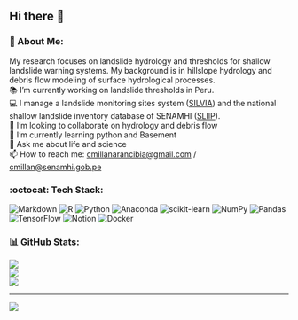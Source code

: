 ## Hi there 👋
### 💫 About Me:
My research focuses on landslide hydrology and thresholds for shallow landslide warning systems. My background is in hillslope hydrology and debris flow modeling of surface hydrological processes.\
📚 I’m currently working on landslide thresholds in Peru.<br>
💻 I manage a landslide monitoring sites system ([SILVIA](https://www.senamhi.gob.pe/?p=monitoreo-silvia)) and the national shallow landslide inventory database of SENAMHI ([SLIlP](https://doi.org/10.4211/hs.a7eb980e1a0545b497cd1f1a1530590b)).<br>👯 I’m looking to collaborate on hydrology and debris flow<br>🌱 I’m currently learning python and Basement<br>💬 Ask me about life and science<br>📫 How to reach me: cmillanarancibia@gmail.com / cmillan@senamhi.gob.pe


### :octocat: Tech Stack:
![Markdown](https://img.shields.io/badge/markdown-%23000000.svg?style=plastic&logo=markdown&logoColor=white) ![R](https://img.shields.io/badge/r-%23276DC3.svg?style=plastic&logo=r&logoColor=white) ![Python](https://img.shields.io/badge/python-3670A0?style=plastic&logo=python&logoColor=ffdd54) ![Anaconda](https://img.shields.io/badge/Anaconda-%2344A833.svg?style=plastic&logo=anaconda&logoColor=white) ![scikit-learn](https://img.shields.io/badge/scikit--learn-%23F7931E.svg?style=plastic&logo=scikit-learn&logoColor=white) ![NumPy](https://img.shields.io/badge/numpy-%23013243.svg?style=plastic&logo=numpy&logoColor=white) ![Pandas](https://img.shields.io/badge/pandas-%23150458.svg?style=plastic&logo=pandas&logoColor=white) ![TensorFlow](https://img.shields.io/badge/TensorFlow-%23FF6F00.svg?style=plastic&logo=TensorFlow&logoColor=white) ![Notion](https://img.shields.io/badge/Notion-%23000000.svg?style=plastic&logo=notion&logoColor=white) ![Docker](https://img.shields.io/badge/docker-%230db7ed.svg?style=plastic&logo=docker&logoColor=white)
### 📊 GitHub Stats:
![](https://github-readme-stats.vercel.app/api?username=caemillan&theme=swift&hide_border=false&include_all_commits=false&count_private=false)<br/>
![](https://github-readme-streak-stats.herokuapp.com/?user=caemillan&theme=swift&hide_border=false)<br/>
![](https://github-readme-stats.vercel.app/api/top-langs/?username=caemillan&theme=swift&hide_border=false&include_all_commits=false&count_private=false&layout=compact)

---
[![](https://visitcount.itsvg.in/api?id=caemillan&icon=0&color=12)](https://visitcount.itsvg.in)
